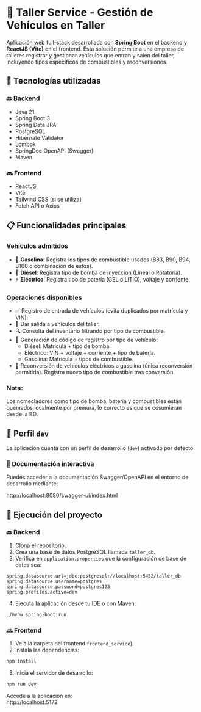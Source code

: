 # 🚗 Taller Service - Gestión de Vehículos en Taller

Aplicación web full-stack desarrollada con **Spring Boot** en el backend y **ReactJS (Vite)** en el frontend. Esta solución permite a una empresa de talleres registrar y gestionar vehículos que entran y salen del taller, incluyendo tipos específicos de combustibles y reconversiones.

## 🧰 Tecnologías utilizadas

### 🔙 Backend
- Java 21
- Spring Boot 3
- Spring Data JPA
- PostgreSQL
- Hibernate Validator
- Lombok
- SpringDoc OpenAPI (Swagger)
- Maven

### 🔜 Frontend
- ReactJS
- Vite
- Tailwind CSS (si se utiliza)
- Fetch API o Axios

## 📋 Funcionalidades principales

### Vehículos admitidos
- 🚗 **Gasolina**: Registra los tipos de combustible usados (B83, B90, B94, B100 o combinación de estos).
- 🚙 **Diésel**: Registra tipo de bomba de inyección (Lineal o Rotatoria).
- ⚡ **Eléctrico**: Registra tipo de batería (GEL o LITIO), voltaje y corriente.

### Operaciones disponibles
- ✅ Registro de entrada de vehículos (evita duplicados por matrícula y VIN).
- 🚪 Dar salida a vehículos del taller.
- 🔍 Consulta del inventario filtrando por tipo de combustible.
- 🧾 Generación de código de registro por tipo de vehículo:
    - Diésel: Matrícula + tipo de bomba.
    - Eléctrico: VIN + voltaje + corriente + tipo de batería.
    - Gasolina: Matrícula + tipos de combustible.
- 🔄 Reconversión de vehículos eléctricos a gasolina (única reconversión permitida). Registra nuevo tipo de combustible tras conversión.

### Nota: ###
Los nomecladores como tipo de bomba, batería y combustibles están quemados localmente por premura, lo correcto es que se cosumieran desde la BD.

## 🧪 Perfil `dev`

La aplicación cuenta con un perfil de desarrollo (`dev`) activado por defecto.

### 📘 Documentación interactiva
Puedes acceder a la documentación Swagger/OpenAPI en el entorno de desarrollo mediante:

http://localhost:8080/swagger-ui/index.html


## 🚀 Ejecución del proyecto

### 🔙 Backend

1. Clona el repositorio.
2. Crea una base de datos PostgreSQL llamada `taller_db`.
3. Verifica en `application.properties` que la configuración de base de datos sea:

```
spring.datasource.url=jdbc:postgresql://localhost:5432/taller_db
spring.datasource.username=postgres
spring.datasource.password=postgres123
spring.profiles.active=dev
```

4. Ejecuta la aplicación desde tu IDE o con Maven:

````bash
./mvnw spring-boot:run
````


### 🔜 Frontend

1. Ve a la carpeta del frontend `frontend_service`).
2. Instala las dependencias:

````bash
npm install
````

3. Inicia el servidor de desarrollo:

````bash
npm run dev
````


Accede a la aplicación en:  
http://localhost:5173